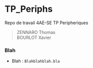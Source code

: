 # TP_Periphs
Repo de travail 4AE-SE TP Peripheriques
> ZENNARO Thomas <br>
> BOURLOT Xavier

### Blah
 * Blah : `Blahblahblah.bla`
